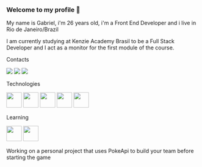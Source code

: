 ### Welcome to my profile 👋

My name is Gabriel, i'm 26 years old, i'm a Front End Developer and i live in Rio de Janeiro/Brazil 

I am currently studying at Kenzie Academy Brasil to be a Full Stack Developer and I act as a monitor for the first module of the course.

Contacts
<div>
<a href="https://www.linkedin.com/in/g-machado-porto" target="_blank"><img src="https://img.shields.io/badge/-LinkedIn-%230077B5?style=for-the-badge&logo=linkedin&logoColor=white" target="_blank"></a>   
<a href = "mailto:gmachadoporto@gmail.com"><img src="https://img.shields.io/badge/Gmail-D14836?style=for-the-badge&logo=gmail&logoColor=white" target="_blank"></a>
<a href="https://instagram.com/gmachadoporto" target="_blank"><img src="https://img.shields.io/badge/-Instagram-%23E4405F?style=for-the-badge&logo=instagram&logoColor=white" target="_blank"></a>
</div>

Technologies

<img src="https://cdn.jsdelivr.net/gh/devicons/devicon/icons/html5/html5-original-wordmark.svg"  width="40" height="40"/> <img src="https://cdn.jsdelivr.net/gh/devicons/devicon/icons/css3/css3-original-wordmark.svg"  width="40" height="40"/> <img src="https://cdn.jsdelivr.net/gh/devicons/devicon/icons/javascript/javascript-original.svg"  width="40" height="40"/> <img src="https://cdn.jsdelivr.net/gh/devicons/devicon/icons/typescript/typescript-original.svg"  width="40" height="40"/> <img src="https://cdn.jsdelivr.net/gh/devicons/devicon/icons/git/git-plain-wordmark.svg"  width="40" height="40"/>      
           
Learning

<img src="https://cdn.jsdelivr.net/gh/devicons/devicon/icons/nodejs/nodejs-plain-wordmark.svg"  width="40" height="40"/> <img src="https://cdn.jsdelivr.net/gh/devicons/devicon/icons/linux/linux-original.svg" width="40" height="40"/>

Working on a personal project that uses PokeApi to build your team before starting the game
